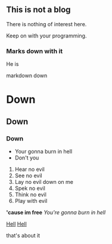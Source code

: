 ## This is not a blog

There is nothing of interest here. 

Keep on with your programming. 


### Marks down with it

He is

markdown
down

# Down
## Down
### Down

- Your gonna burn in hell
- Don't you

1. Hear no evil
2. See no evil
3. Lay no evil down on me
4. Spek no evil
5. Think no evil
6. Play with evil 


**'cause im free**
_You're gonna burn in hell_ 

[Hell](https://www.youtube.com/watch?v=hUsafOL0kew)
[Hell](https://media2.giphy.com/media/zyN79NoU74pby/200_s.gif)

that's about it

